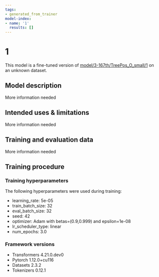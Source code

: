 ```yaml
---
tags:
- generated_from_trainer
model-index:
- name: '1'
  results: []
---
```


<!-- This model card has been generated automatically according to the information the Trainer had access to. You
should probably proofread and complete it, then remove this comment. -->

# 1

This model is a fine-tuned version of [model/3-167th/TreePos_O_small/1](https://huggingface.co/model/3-167th/TreePos_O_small/1) on an unknown dataset.

## Model description

More information needed

## Intended uses & limitations

More information needed

## Training and evaluation data

More information needed

## Training procedure

### Training hyperparameters

The following hyperparameters were used during training:
- learning_rate: 5e-05
- train_batch_size: 32
- eval_batch_size: 32
- seed: 42
- optimizer: Adam with betas=(0.9,0.999) and epsilon=1e-08
- lr_scheduler_type: linear
- num_epochs: 3.0

### Framework versions

- Transformers 4.21.0.dev0
- Pytorch 1.12.0+cu116
- Datasets 2.3.2
- Tokenizers 0.12.1
